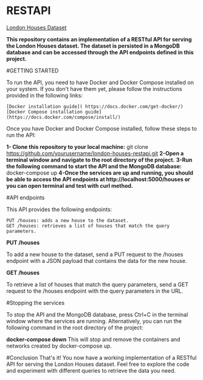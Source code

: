 # RESTAPI

[London Houses Dataset]( https://www.kaggle.com/datasets/arnavkulkarni/housing-prices-in-london)

**This repository contains an implementation of a RESTful API for serving the London Houses dataset. The dataset is persisted in a MongoDB database and can be accessed through the API endpoints defined in this project.**

#GETTING STARTED

To run the API, you need to have Docker and Docker Compose installed on your system. If you don't have them yet, please follow the instructions provided in the following links:

    [Docker installation guide]( https://docs.docker.com/get-docker/)
    [Docker Compose installation guide] (https://docs.docker.com/compose/install/)

Once you have Docker and Docker Compose installed, follow these steps to run the API:

**1- Clone this repository to your local machine:** 
git clone https://github.com/yourusername/london-houses-restapi.git
**2-Open a terminal window and navigate to the root directory of the project.**
**3-Run the following command to start the API and the MongoDB database:**
docker-compose up
**4-Once the services are up and running, you should be able to access the API endpoints at http://localhost:5000/houses or you can open terminal and test with curl method.**

#API endpoints

This API provides the following endpoints:

    PUT /houses: adds a new house to the dataset.
    GET /houses: retrieves a list of houses that match the query parameters.

**PUT /houses**

To add a new house to the dataset, send a PUT request to the /houses endpoint with a JSON payload that contains the data for the new house.

**GET /houses**

To retrieve a list of houses that match the query parameters, send a GET request to the /houses endpoint with the query parameters in the URL.

#Stopping the services

To stop the API and the MongoDB database, press Ctrl+C in the terminal window where the services are running. Alternatively, you can run the following command in the root directory of the project:

**docker-compose down**
This will stop and remove the containers and networks created by docker-compose up.

#Conclusion
That's it! You now have a working implementation of a RESTful API for serving the London Houses dataset. Feel free to explore the code and experiment with different queries to retrieve the data you need.

